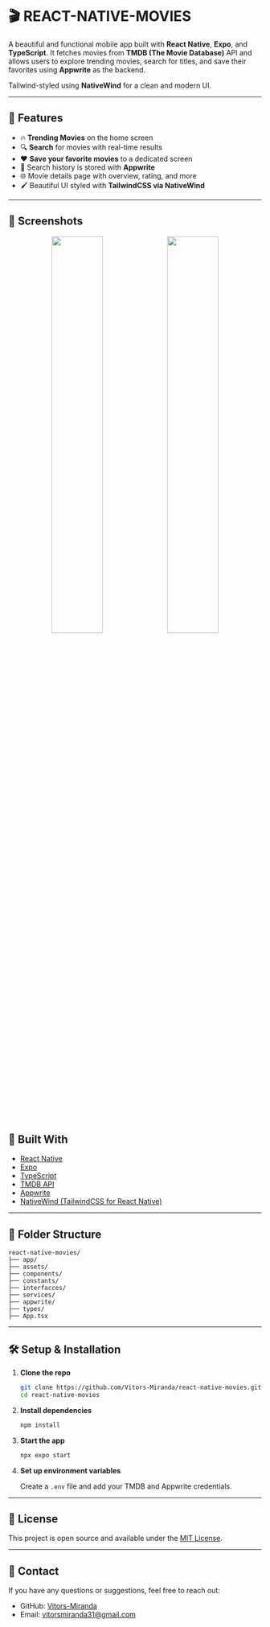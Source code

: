 # 🎬 REACT-NATIVE-MOVIES

A beautiful and functional mobile app built with **React Native**, **Expo**, and **TypeScript**. It fetches movies from **TMDB (The Movie Database)** API and allows users to explore trending movies, search for titles, and save their favorites using **Appwrite** as the backend.

Tailwind-styled using **NativeWind** for a clean and modern UI.

---

## 🚀 Features

- 🔥 **Trending Movies** on the home screen
- 🔍 **Search** for movies with real-time results
- ❤️ **Save your favorite movies** to a dedicated screen
- 🧠 Search history is stored with **Appwrite**
- 🌐 Movie details page with overview, rating, and more
- 🖌️ Beautiful UI styled with **TailwindCSS via NativeWind**

---

## 📱 Screenshots
<p align="center">
  <img src="https://github.com/user-attachments/assets/474d7f14-2fd6-4c61-bef6-8ffeb17837f3" width="45%" />
  <img src="https://github.com/user-attachments/assets/aa22889a-1bbe-420e-96c4-5b5c369e0cb6" width="45%" />
</p>


## 🧰 Built With

- [React Native](https://reactnative.dev/)
- [Expo](https://expo.dev/)
- [TypeScript](https://www.typescriptlang.org/)
- [TMDB API](https://www.themoviedb.org/documentation/api)
- [Appwrite](https://appwrite.io/)
- [NativeWind (TailwindCSS for React Native)](https://www.nativewind.dev/)

---

## 📂 Folder Structure

```
react-native-movies/
├── app/
├── assets/
├── components/
├── constants/
├── interfacces/
├── services/
├── appwrite/
├── types/
├── App.tsx
```

---

## 🛠️ Setup & Installation

1. **Clone the repo**

   ```bash
   git clone https://github.com/Vitors-Miranda/react-native-movies.git
   cd react-native-movies
   ```

2. **Install dependencies**

   ```bash
   npm install
   ```

3. **Start the app**

   ```bash
   npx expo start
   ```

4. **Set up environment variables**

   Create a `.env` file and add your TMDB and Appwrite credentials.

---

## 📄 License

This project is open source and available under the [MIT License](LICENSE).

---

## 💬 Contact

If you have any questions or suggestions, feel free to reach out:

- GitHub: [Vitors-Miranda](https://github.com/vitors-miranda)
- Email: vitorsmiranda31@gmail.com
